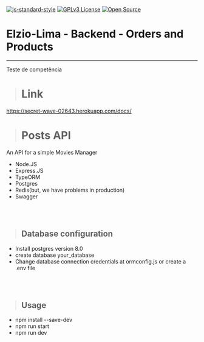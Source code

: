 [![js-standard-style](https://img.shields.io/badge/code%20style-standard-brightgreen.svg)](http://standardjs.com)
[![GPLv3 License](https://img.shields.io/badge/License-GPL%20v3-yellow.svg)](https://opensource.org/licenses/)
[![Open Source](https://badges.frapsoft.com/os/v1/open-source.svg?v=103)](https://opensource.org/)

# **Elzio-Lima - Backend - Orders and Products**

---

Teste de competência

> # Link

https://secret-wave-02643.herokuapp.com/docs/

> # Posts API

An API for a simple Movies Manager
* Node.JS
* Express.JS
* TypeORM
* Postgres
* Redis(but, we have problems in production)
* Swagger

<br /><br />

> ## Database configuration

* Install postgres version 8.0
* create database your_database
* Change database connection credentials at ormconfig.js or create a .env file

<br /><br />

> ## Usage

* npm install --save-dev
* npm run start
* npm run dev

<br /><br />
